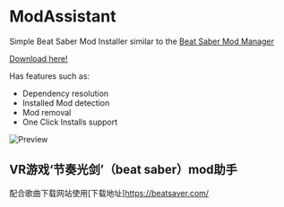 # ModAssistant
Simple Beat Saber Mod Installer similar to the [Beat Saber Mod Manager](https://github.com/beat-saber-modding-group/BeatSaberModInstaller)

[Download here!](https://github.com/Assistant/ModAssistant/releases/latest)

Has features such as:
* Dependency resolution
* Installed Mod detection
* Mod removal
* One Click Installs support

![Preview](https://assistant.moe/files/ModAssistant.png)

## VR游戏‘节奏光剑’（beat saber）mod助手
配合歌曲下载网站使用[下载地址]https://beatsaver.com/
